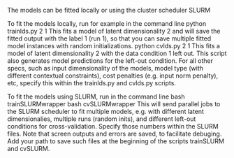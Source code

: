The models can be fitted locally or using the cluster scheduler SLURM

To fit the models locally, run for example in the command line 
python trainlds.py 2 1
This fits a model of latent dimensionality 2 and will save the fitted output with the label 1 (run 1), so that you can save multiple fitted model instances with random initializations.
python cvlds.py 2 1
This fits a model of latent dimensionality 2 with the data condition 1 left out. This script also generates model predictions for the left-out condition.
For all other specs, such as input dimensionality of the models, model type (with different contextual constraints), cost penalties (e.g. input norm penalty), etc, specify this within the trainlds.py and cvlds.py scripts.

To fit the models using SLURM, run in the command line
bash trainSLURMwrapper
bash cvSLURMwrapper
This will send parallel jobs to the SLURM scheduler to fit multiple models, e.g. with different latent dimensionalies, multiple runs (random inits), and different left-out conditions for cross-validation.
Specify those numbers within the SLURM files. Note that screen outputs and errors are saved, to facilitate debuging. Add your path to save such files at the beginning of the scripts trainSLURM and cvSLURM.
